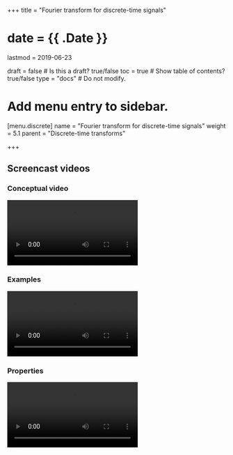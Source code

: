 +++
title = "Fourier transform for discrete-time signals"

# date = {{ .Date }}
lastmod = 2019-06-23

draft = false  # Is this a draft? true/false
toc = true  # Show table of contents? true/false
type = "docs"  # Do not modify.

# Add menu entry to sidebar.
[menu.discrete]
  name = "Fourier transform for discrete-time signals"
  weight = 5.1
  parent = "Discrete-time transforms"


+++

## Screencast videos

### Conceptual video
<div>
<video controls preload>
  <source src="/../files/8.Screencast/Fourier/Discrete/FTD/1FTDConcept.mp4" type="video/mp4">
Your browser does not support the video tag.
</video>
</div>

### Examples
<div>
<video controls preload>
  <source src="/../files/8.Screencast/Fourier/Discrete/FTD/2FTDExamples.mp4" type="video/mp4">
Your browser does not support the video tag.
</video>
</div>

### Properties
<div>
<video controls preload>
  <source src="/../files/8.Screencast/Fourier/Discrete/FTD/3FTDProperties.mp4" type="video/mp4">
Your browser does not support the video tag.
</video>
</div>
